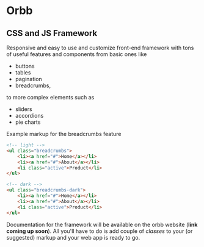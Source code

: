 # Orbb
## CSS and JS Framework

Responsive and easy to use and customize front-end framework with tons of useful features and components from basic ones like 
* buttons
* tables
* pagination
* breadcrumbs, 

to more complex elements such as 

* sliders
* accordions
* pie charts

Example markup for the breadcrumbs feature

```html 
<!-- light -->
<ul class="breadcrumbs">
	<li><a href="#">Home</a></li>
	<li><a href="#">About</a></li>
	<li class="active">Product</li>
</ul>

<!-- dark -->
<ul class="breadcrumbs-dark">
	<li><a href="#">Home</a></li>
	<li><a href="#">About</a></li>
	<li class="active">Product</li>
</ul> 
```				


Documentation for the framework will be available on the orbb website (**link coming up soon**). All you'll have to do is add couple of *classes* to your (or suggested) markup and your web app is ready to go.
